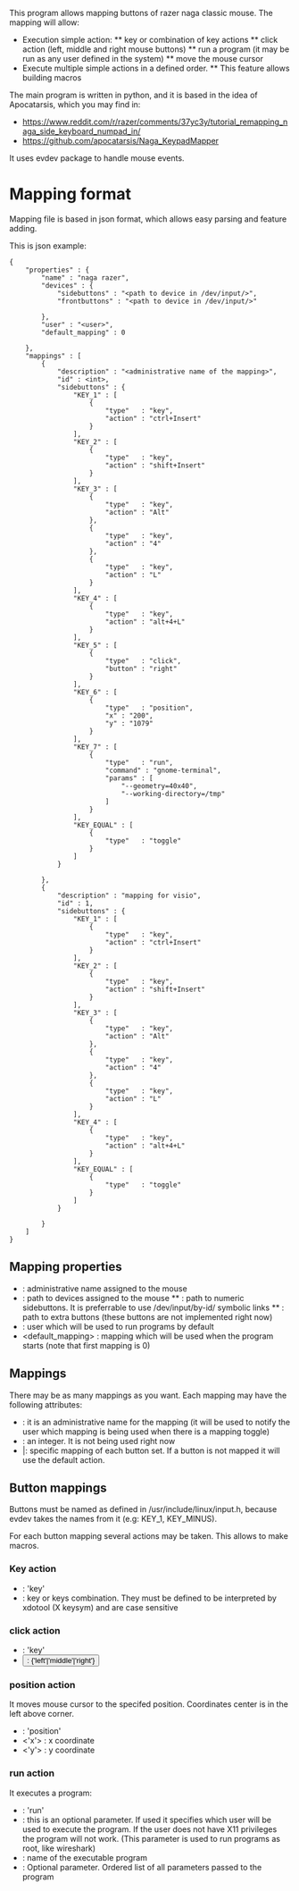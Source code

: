This program allows mapping buttons of razer naga classic mouse. The mapping will allow:
* Execution simple action:
** key or combination of key actions
** click action (left, middle and right mouse buttons)
** run a program (it may be run as any user defined in the system)
** move the mouse cursor
* Execute multiple simple actions in a defined order.
** This feature allows building macros

The main program is written in python, and it is based in the idea of Apocatarsis, which you may find in:
* https://www.reddit.com/r/razer/comments/37yc3y/tutorial_remapping_naga_side_keyboard_numpad_in/
* https://github.com/apocatarsis/Naga_KeypadMapper

It uses evdev package to handle mouse events.

# Mapping format

Mapping file is based in json format, which allows easy parsing and feature adding.

This is json example:
```
{
    "properties" : {
        "name" : "naga razer",
        "devices" : {
            "sidebuttons" : "<path to device in /dev/input/>",
            "frontbuttons" : "<path to device in /dev/input/>"

        },
        "user" : "<user>",
        "default_mapping" : 0

    },
    "mappings" : [
        {
            "description" : "<administrative name of the mapping>",
            "id" : <int>,
            "sidebuttons" : {
                "KEY_1" : [
                    {
                        "type"   : "key",
                        "action" : "ctrl+Insert"
                    }
                ],
                "KEY_2" : [
                    {
                        "type"   : "key",
                        "action" : "shift+Insert"
                    }
                ],
                "KEY_3" : [
                    {
                        "type"   : "key",
                        "action" : "Alt"
                    },
                    {
                        "type"   : "key",
                        "action" : "4"
                    },
                    {
                        "type"   : "key",
                        "action" : "L"
                    }
                ],
                "KEY_4" : [
                    {
                        "type"   : "key",
                        "action" : "alt+4+L"
                    }
                ],
                "KEY_5" : [
                    {
                        "type"   : "click",
                        "button" : "right"
                    }
                ],
                "KEY_6" : [
                    {
                        "type"   : "position",
                        "x" : "200",
                        "y" : "1079"
                    }
                ],
                "KEY_7" : [
                    {
                        "type"   : "run",
                        "command" : "gnome-terminal",
                        "params" : [
                            "--geometry=40x40",
                            "--working-directory=/tmp"
                        ]
                    }
                ],
                "KEY_EQUAL" : [
                    {
                        "type"   : "toggle"
                    }
                ]
            }

        },
        {
            "description" : "mapping for visio",
            "id" : 1,
            "sidebuttons" : {
                "KEY_1" : [
                    {
                        "type"   : "key",
                        "action" : "ctrl+Insert"
                    }
                ],
                "KEY_2" : [
                    {
                        "type"   : "key",
                        "action" : "shift+Insert"
                    }
                ],
                "KEY_3" : [
                    {
                        "type"   : "key",
                        "action" : "Alt"
                    },
                    {
                        "type"   : "key",
                        "action" : "4"
                    },
                    {
                        "type"   : "key",
                        "action" : "L"
                    }
                ],
                "KEY_4" : [
                    {
                        "type"   : "key",
                        "action" : "alt+4+L"
                    }
                ],
                "KEY_EQUAL" : [
                    {
                        "type"   : "toggle"
                    }
                ]
            }

        }
    ]
}
```


## Mapping properties

* <name>: administrative name assigned to the mouse
* <devices> : path to devices assigned to the mouse
** <sidebuttons> : path to numeric sidebuttons. It is preferrable to use /dev/input/by-id/ symbolic links
** <frontbuttons> : path to extra buttons (these buttons are not implemented right now)
* <user> : user which will be used to run programs by default
* <default_mapping> : mapping which will be used when the program starts (note that first mapping is 0)


## Mappings

There may be as many mappings as you want. Each mapping may have the following attributes:

* <description> : it is an administrative name for the mapping (it will be used to notify the user which mapping is being used when there is a mapping toggle)
* <id> : an integer. It is not being used right now
* <sidebuttons>|<frontbuttons>: specific mapping of each button set. If a button is not mapped it will use the default action.

## Button mappings

Buttons must be named as defined in /usr/include/linux/input.h, because evdev takes the names from it (e.g: KEY_1, KEY_MINUS).

For each button mapping several actions may be taken. This allows to make macros.

### Key action

* <type> : 'key'
* <action> : key or keys combination. They must be defined to be interpreted by xdotool (X keysym) and are case sensitive

### click action

* <type> : 'key'
* <button> : {'left'|'middle'|'right'}

### position action

It moves mouse cursor to the specifed position. Coordinates center is in the left above corner.

* <type> : 'position'
* <'x'> : x coordinate
* <'y'> : y coordinate

### run action

It executes a program:

* <type> : 'run'
* <user> : this is an optional parameter. If used it specifies which user will be used to execute the program. If the user does not have X11 privileges the program will not work. (This parameter is used to run programs as root, like wireshark)
* <command> : name of the executable program
* <params> : Optional parameter. Ordered list of all parameters passed to the program


